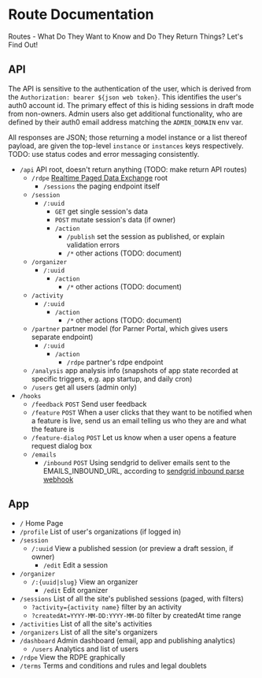# Route Documentation

Routes - What Do They Want to Know and Do They Return Things? Let's Find Out!

## API

The API is sensitive to the authentication of the user, which is derived from the `Authorization: bearer ${json web token}`. This identifies the user's auth0 account id. The primary effect of this is hiding sessions in draft mode from non-owners. Admin users also get additional functionality, who are defined by their auth0 email address matching the `ADMIN_DOMAIN` env var.

All responses are JSON; those returning a model instance or a list thereof payload, are given the top-level `instance` or `instances` keys respectively. TODO: use status codes and error messaging consistently.

* `/api` API root, doesn't return anything (TODO: make return API routes)
  * `/rdpe` [Realtime Paged Data Exchange](https://www.openactive.io/realtime-paged-data-exchange/) root
    * `/sessions` the paging endpoint itself
  * `/session` 
    * `/:uuid`
      * `GET` get single session's data
      * `POST` mutate session's data (if owner)
      * `/action` 
        * `/publish` set the session as published, or explain validation errors
        * `/*` other actions (TODO: document)
  * `/organizer` 
    * `/:uuid`
      * `/action` 
        * `/*` other actions (TODO: document)
  * `/activity` 
    * `/:uuid`
      * `/action` 
        * `/*` other actions (TODO: document)
  * `/partner` partner model (for Parner Portal, which gives users separate endpoint)
    * `/:uuid` 
      * `/action` 
        * `/rdpe` partner's rdpe endpoint
  * `/analysis` app analysis info (snapshots of app state recorded at specific triggers, e.g. app startup, and daily cron)
  * `/users` get all users (admin only)
* `/hooks`
  * `/feedback` `POST` Send user feedback
  * `/feature` `POST` When a user clicks that they want to be notified when a feature is live, send us an email telling us who they are and what the feature is
  * `/feature-dialog` `POST` Let us know when a user opens a feature request dialog box
  * `/emails`
    * `/inbound` `POST` Using sendgrid to deliver emails sent to the EMAILS_INBOUND_URL, according to [sendgrid inbound parse webhook](https://sendgrid.com/docs/API_Reference/Webhooks/inbound_email.html)

## App

* `/` Home Page
* `/profile` List of user's organizations (if logged in)
* `/session`
  * `/:uuid` View a published session (or preview a draft session, if owner)
    * `/edit` Edit a session
* `/organizer`
  * `/:{uuid|slug}` View an organizer
    * `/edit` Edit organizer
* `/sessions` List of all the site's published sessions (paged, with filters)
  * `?activity={activity name}` filter by an activity
  * `?createdAt=YYYY-MM-DD:YYYY-MM-DD` filter by createdAt time range
* `/activities` List of all the site's activities
* `/organizers` List of all the site's organizers
* `/dashboard` Admin dashboard (email, app and publishing analytics)
  * `/users` Analytics and list of users
* `/rdpe` View the RDPE graphically
* `/terms` Terms and conditions and rules and legal doublets